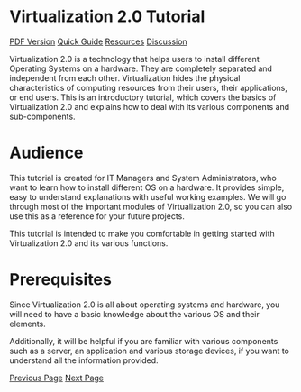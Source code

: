 # Virtualization 2.0 Tutorial
[PDF Version](../virtualization2.0/virtualization2.0_pdf_version.md)
[Quick Guide](../virtualization2.0/virtualization2.0_quick_guide.md)
[Resources](../virtualization2.0/virtualization2.0_useful_resources.md)
[Discussion](../virtualization2.0/virtualization2.0_discussion.md)

Virtualization 2.0 is a technology that helps users to install different Operating Systems on a hardware. They are completely separated and independent from each other. Virtualization hides the physical characteristics of computing resources from their users, their applications, or end users. This is an introductory tutorial, which covers the basics of Virtualization 2.0 and explains how to deal with its various components and sub-components.

# Audience
This tutorial is created for IT Managers and System Administrators, who want to learn how to install different OS on a hardware. It provides simple, easy to understand explanations with useful working examples. We will go through most of the important modules of Virtualization 2.0, so you can also use this as a reference for your future projects.

This tutorial is intended to make you comfortable in getting started with Virtualization 2.0 and its various functions.

# Prerequisites
Since Virtualization 2.0 is all about operating systems and hardware, you will need to have a basic knowledge about the various OS and their elements.

Additionally, it will be helpful if you are familiar with various components such as a server, an application and various storage devices, if you want to understand all the information provided.


[Previous Page](../virtualization2.0/index.md) [Next Page](../virtualization2.0/virtualization2.0_overview.md) 
